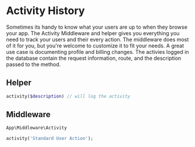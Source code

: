 # Activity History

Sometimes its handy to know what your users are up to when they browse your app. The Activity Middleware and helper gives you everything you need to track your users and their every action. The middleware does most of it for you, but you're welcome to customize it to fit your needs. A great use case is documenting profile and billing changes. The activies logged in the database contain the request information, route, and the description passed to the method.

## Helper

```php
activity($description) // will log the activity
```

## Middleware

```php
App\Middleware\Activity

activity('Standard User Action');
```
